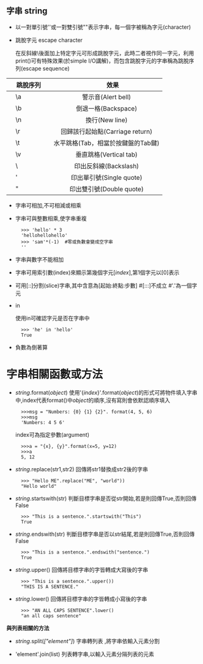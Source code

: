 ## 字串	string

* 以一對單引號''或一對雙引號""表示字串，每一個字被稱為字元(character)

* 跳脫字元 escape character

	在反斜線\後面加上特定字元可形成跳脫字元，此時二者視作同一字元，利用print()可有特殊效果(於simple I/O講解)，而包含跳脫字元的字串稱為跳脫序列(escape sequence)
	
|跳脫序列　　 |　　效果
| ---------- | :-----------:  
|　\a 　　　　|警示音(Alert bell)
|　\b 　　　　|倒退一格(Backspace)
|　\n 　　　　|換行(New line)
|　\r 　　　　|回歸該行起始點(Carriage return)
|　\t 　　　　|水平跳格(Tab，相當於按鍵盤的Tab鍵)
|　\v 　　　　|垂直跳格(Vertical tab)
|　\\ 　　　　|印出反斜線(Backslash)
|　\' 　　　　|印出單引號(Single quote)
|　\" 　　　　|印出雙引號(Double quote)
* 字串可相加,不可相減或相乘

* 字串可與整數相乘,使字串重複

		>>> 'hello' * 3
		'hellohellohello'
		>>> 'sam'*(-1)	#零或負數會變成空字串
		''
* 字串與數字不能相加

* 字串可用索引數(index)來顯示第幾個字元[*index*],第1個字元以[0]表示

* 可用[::]分割(slice)字串,其中含意為[起始:終點:步數]
			#[:::]不成立
			#'.'為一個字元

* in

	使用in可確認字元是否在字串中
	
		>>> 'he' in 'hello'
		True

* 負數為倒著算

# 字串相關函數或方法

* *string*.format(*object*)			使用'{*index*}'.format(*object*)的形式可將物件填入字串中,index代表format()中*object*的順序,沒有寫則會依默認順序填入
	
		>>>msg = "Numbers: {0} {1} {2}". format(4, 5, 6)
		>>>msg
		'Numbers: 4 5 6'

	index可為指定參數(argument)
	
		>>>a = "{x}, {y}".format(x=5, y=12)
		>>>a
		5, 12

* *string*.replace(str1,str2)		回傳將str1替換成str2後的字串

		>>> "Hello ME".replace("ME", "world"))
		"Hello world"

* *string*.startswith(str)			判斷目標字串是否從str開始,若是則回傳True,否則回傳False

		>>> "This is a sentence.".startswith("This")
		True

* *string*.endswith(str)			判斷目標字串是否以str結尾,若是則回傳True,否則回傳False

		>>> "This is a sentence.".endswith("sentence.")
		True

* *string*.upper()					回傳將目標字串的字皆轉成大寫後的字串

		>>> "This is a sentence.".upper())
		"THIS IS A SENTENCE."

* *string*.lower()					回傳將目標字串的字皆轉成小寫後的字串

		>>> "AN ALL CAPS SENTENCE".lower()
		"an all caps sentence"


**與列表相關的方法**

* *string*.split(*["element"]*)		字串轉列表 ,將字串依輸入元素分割

* 'element'.join(list)			列表轉字串,以輸入元素分隔列表的元素
